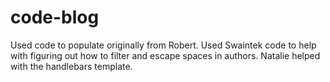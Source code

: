 # code-blog
Used code to populate originally from Robert.
Used Swaintek code to help with figuring out how to filter and escape spaces in authors.
Natalie helped with the handlebars template. 
